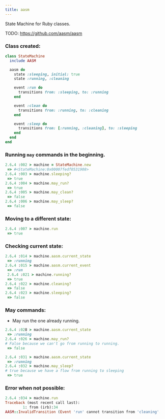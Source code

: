 ```yaml
---
title: aasm
---
```


State Machine for Ruby classes.

TODO:
https://github.com/aasm/aasm

### Class created:
```rb
class StateMachine
  include AASM

  aasm do
    state :sleeping, initial: true
    state :running, :cleaning

    event :run do
      transitions from: :sleeping, to: :running
    end

    event :clean do
      transitions from: :running, to: :cleaning
    end

    event :sleep do
      transitions from: [:running, :cleaning], to: :sleeping
    end
  end
end
```

### Running `may` commands in the beginning.
```rb
2.6.4 :002 > machine = StateMachine.new
 => #<StateMachine:0x00007fedf0531908>
2.6.4 :003 > machine.sleeping?
 => true
2.6.4 :004 > machine.may_run?
 => true
2.6.4 :005 > machine.may_clean?
 => false
2.6.4 :006 > machine.may_sleep?
 => false
```

### Moving to a different state:
```rb
2.6.4 :007 > machine.run
 => true
```

### Checking current state:
```rb
2.6.4 :014 > machine.aasm.current_state
 => :running
2.6.4 :015 > machine.aasm.current_event
 => :run
 2.6.4 :021 > machine.running?
 => true
2.6.4 :022 > machine.cleaning?
 => false
2.6.4 :023 > machine.sleeping?
 => false
```

### May commands:
- May run the one already running.
```rb
2.6.4 :028 > machine.aasm.current_state
 => :running
2.6.4 :026 > machine.may_run?
# False because we can't go from running to running.
 => false
```

```rb
2.6.4 :031 > machine.aasm.current_state
 => :running
2.6.4 :032 > machine.may_sleep?
# true because we have a flow from running to sleeping
 => true
```

### Error when not possible:
```rb
2.6.4 :034 > machine.run
Traceback (most recent call last):
        1: from (irb):34
AASM::InvalidTransition (Event 'run' cannot transition from 'cleaning'.)
```
